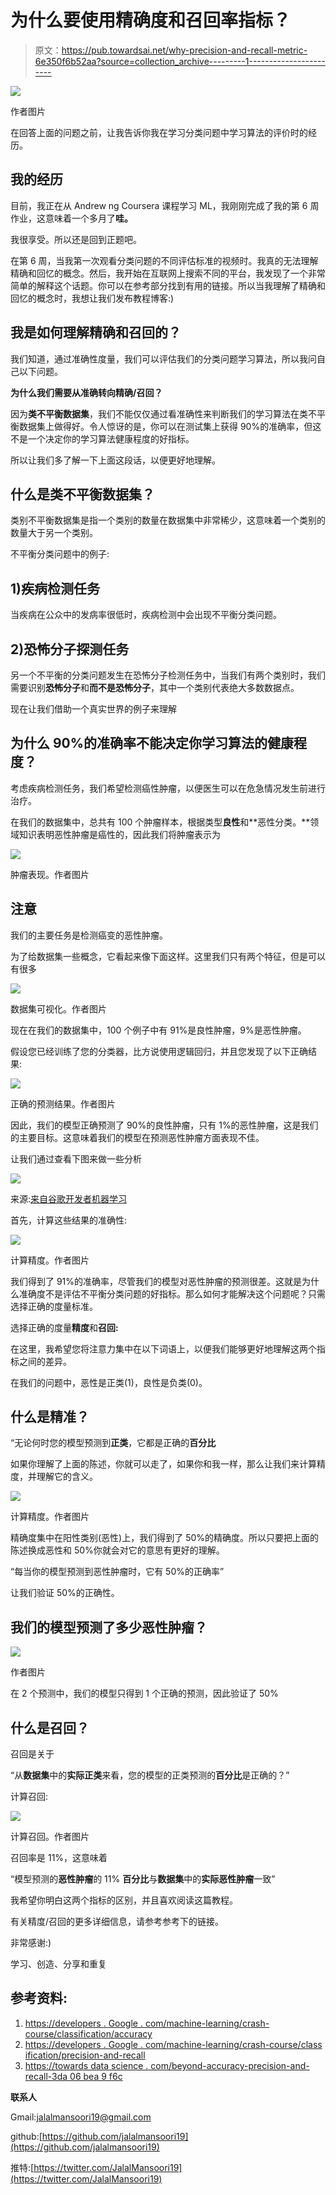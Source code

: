 # 为什么要使用精确度和召回率指标？

> 原文：<https://pub.towardsai.net/why-precision-and-recall-metric-6e350f6b52aa?source=collection_archive---------1----------------------->

![](img/ed7666d4be81a0681cdc5698c11841e3.png)

作者图片

在回答上面的问题之前，让我告诉你我在学习分类问题中学习算法的评价时的经历。

## **我的经历**

目前，我正在从 Andrew ng Coursera 课程学习 ML，我刚刚完成了我的第 6 周作业，这意味着一个多月了**哇。**

我很享受。所以还是回到正题吧。

在第 6 周，当我第一次观看分类问题的不同评估标准的视频时。我真的无法理解精确和回忆的概念。然后，我开始在互联网上搜索不同的平台，我发现了一个非常简单的解释这个话题。你可以在参考部分找到有用的链接。所以当我理解了精确和回忆的概念时，我想让我们发布教程博客:)

## **我是如何理解精确和召回的？**

我们知道，通过准确性度量，我们可以评估我们的分类问题学习算法，所以我问自己以下问题。

**为什么我们需要从准确转向精确/召回？**

因为**类不平衡数据集**，我们不能仅仅通过看准确性来判断我们的学习算法在类不平衡数据集上做得好。令人惊讶的是，你可以在测试集上获得 90%的准确率，但这不是一个决定你的学习算法健康程度的好指标。

所以让我们多了解一下上面这段话，以便更好地理解。

## 什么是类不平衡数据集？

类别不平衡数据集是指一个类别的数量在数据集中非常稀少，这意味着一个类别的数量大于另一个类别。

不平衡分类问题中的例子:

## 1)疾病检测任务

当疾病在公众中的发病率很低时，疾病检测中会出现不平衡分类问题。

## 2)恐怖分子探测任务

另一个不平衡的分类问题发生在恐怖分子检测任务中，当我们有两个类别时，我们需要识别**恐怖分子**和**而不是恐怖分子**，其中一个类别代表绝大多数数据点。

现在让我们借助一个真实世界的例子来理解

## 为什么 90%的准确率不能决定你学习算法的健康程度？

考虑疾病检测任务，我们希望检测癌性肿瘤，以便医生可以在危急情况发生前进行治疗。

在我们的数据集中，总共有 100 个肿瘤样本，根据类型**良性**和**恶性分类。**领域知识表明恶性肿瘤是癌性的，因此我们将肿瘤表示为

![](img/7f0c9ed078cc220577c4712a40740c14.png)

肿瘤表现。作者图片

## 注意

我们的主要任务是检测癌变的恶性肿瘤。

为了给数据集一些概念，它看起来像下面这样。这里我们只有两个特征，但是可以有很多

![](img/cce113cf797cc9c8d262df392a8e79eb.png)

数据集可视化。作者图片

现在在我们的数据集中，100 个例子中有 91%是良性肿瘤，9%是恶性肿瘤。

假设您已经训练了您的分类器，比方说使用逻辑回归，并且您发现了以下正确结果:

![](img/74723283717ac153b1e13cd5c6d8d723.png)

正确的预测结果。作者图片

因此，我们的模型正确预测了 90%的良性肿瘤，只有 1%的恶性肿瘤，这是我们的主要目标。这意味着我们的模型在预测恶性肿瘤方面表现不佳。

让我们通过查看下图来做一些分析

![](img/594b0615568ffc0d82c83407b83c2bdb.png)

来源:[来自谷歌开发者机器学习](https://developers.google.com/machine-learning/crash-course/classification/accuracy)

首先，计算这些结果的准确性:

![](img/c23f7f38dd39837eb718cc6a67d27334.png)

计算精度。作者图片

我们得到了 91%的准确率，尽管我们的模型对恶性肿瘤的预测很差。这就是为什么准确度不是评估不平衡分类问题的好指标。那么如何才能解决这个问题呢？只需选择正确的度量标准。

选择正确的度量**精度**和**召回:**

在这里，我希望您将注意力集中在以下词语上，以便我们能够更好地理解这两个指标之间的差异。

在我们的问题中，恶性是正类(1)，良性是负类(0)。

## 什么是精准？

“无论何时您的模型预测到**正类**，它都是正确的**百分比**

如果你理解了上面的陈述，你就可以走了，如果你和我一样，那么让我们来计算精度，并理解它的含义。

![](img/a5c7ee5e6863a7f728ac16ccbb43d6a8.png)

计算精度。作者图片

精确度集中在阳性类别(恶性)上，我们得到了 50%的精确度。所以只要把上面的陈述换成恶性和 50%你就会对它的意思有更好的理解。

“每当你的模型预测到恶性肿瘤时，它有 50%的正确率”

让我们验证 50%的正确性。

## 我们的模型预测了多少恶性肿瘤？

![](img/b20ec101fc7d12c59ec84dfce17b160a.png)

作者图片

在 2 个预测中，我们的模型只得到 1 个正确的预测，因此验证了 50%

## 什么是召回？

召回是关于

“从**数据集**中的**实际正类**来看，您的模型的正类预测的**百分比**是正确的？”

计算召回:

![](img/3beced6905970b7da36deab24a085fa6.png)

计算召回。作者图片

召回率是 11%，这意味着

“模型预测的**恶性肿瘤**的 11% **百分比**与**数据集**中的**实际恶性肿瘤**一致”

我希望你明白这两个指标的区别，并且喜欢阅读这篇教程。

有关精度/召回的更多详细信息，请参考参考下的链接。

非常感谢:)

学习、创造、分享和重复

## 参考资料:

1.  [https://developers . Google . com/machine-learning/crash-course/classification/accuracy](https://developers.google.com/machine-learning/crash-course/classification/accuracy)
2.  [https://developers . Google . com/machine-learning/crash-course/class ification/precision-and-recall](https://developers.google.com/machine-learning/crash-course/classification/precision-and-recall)
3.  [https://towards data science . com/beyond-accuracy-precision-and-recall-3da 06 bea 9 f6c](https://towardsdatascience.com/beyond-accuracy-precision-and-recall-3da06bea9f6c)

**联系人**

Gmail:jalalmansoori19@gmail.com

github:[https://github.com/jalalmansoori19](https://github.com/jalalmansoori19)

推特:[https://twitter.com/JalalMansoori19](https://twitter.com/JalalMansoori19)